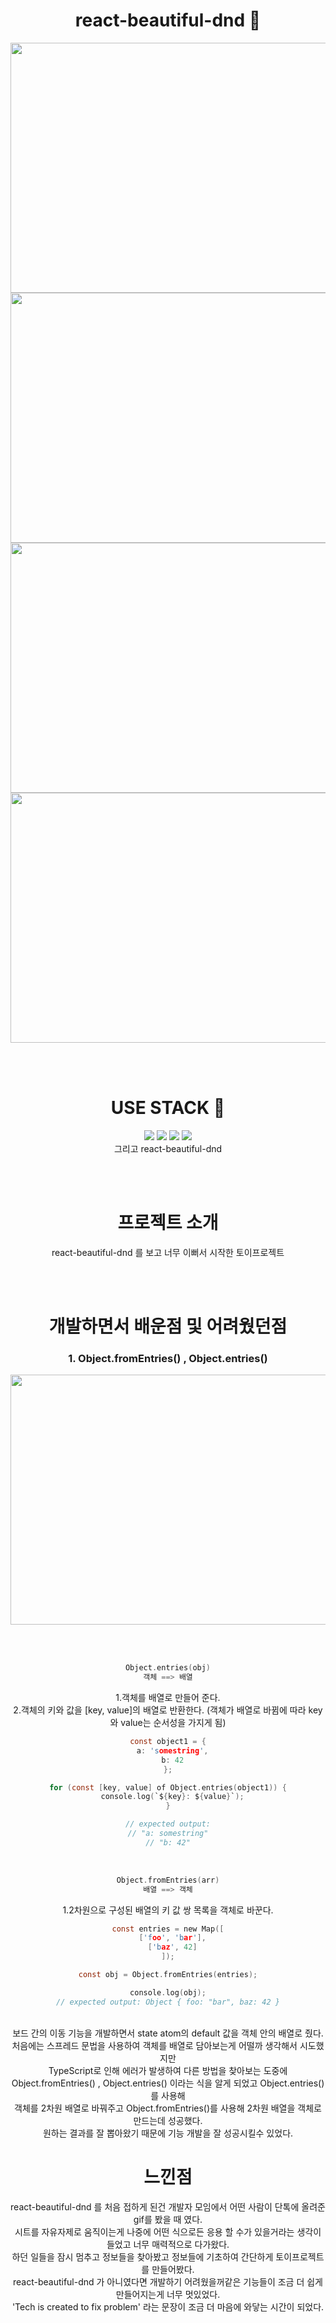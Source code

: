 <div align="center">

# react-beautiful-dnd 📰

<img src="https://user-images.githubusercontent.com/86703459/188403181-0a93eef3-3d2b-40f2-a4b6-e619c92bb95c.gif" width="800" height="400" />
<img src="https://user-images.githubusercontent.com/86703459/188403189-d2384daf-5479-47e9-9f17-eb3313ea6d3a.gif" width="800" height="400" />
<img src="https://user-images.githubusercontent.com/86703459/188403193-c6366ebb-9811-4f2b-96f3-9218995e7690.gif" width="800" height="400" />
<img src="https://user-images.githubusercontent.com/86703459/188403205-2cdfa398-34ac-4b36-9569-5db95ffebd89.gif" width="800" height="400" />

<br /><br />

# USE STACK 🔧

<img src="https://img.shields.io/badge/React-61DAFB?style=flat-square&logo=React&logoColor=white"/>
<img src="https://img.shields.io/badge/TypeScript-3178C6?style=flat-square&logo=TypeScript&logoColor=white"/>
<img src="https://img.shields.io/badge/Recoil-764ABC?style=flat-square&logo=Redux&logoColor=white"/>
<img src="https://img.shields.io/badge/ReactHook-EC5990?style=flat-square&logo=React&logoColor=white"/>
<br />
그리고 react-beautiful-dnd

<br /><br />

# 프로젝트 소개

react-beautiful-dnd 를 보고 너무 이뻐서 시작한 토이프로젝트


<br /><br />

# 개발하면서 배운점 및 어려웠던점

### 1. Object.fromEntries() , Object.entries()
<img src="https://user-images.githubusercontent.com/86703459/188404770-a67186e3-6889-43eb-a324-04c2fecd8cff.PNG" width="1000" height="400" />

<br /><br />

```c
Object.entries(obj)
객체 ==> 배열
```
1.객체를 배열로 만들어 준다.<br />
2.객체의 키와 값을 [key, value]의 배열로 반환한다.
(객체가 배열로 바뀜에 따라 key와 value는 순서성을 가지게 됨)
<br />

```c
const object1 = {
  a: 'somestring',
  b: 42
};

for (const [key, value] of Object.entries(object1)) {
  console.log(`${key}: ${value}`);
}

// expected output:
// "a: somestring"
// "b: 42"

```
<br />

```c
Object.fromEntries(arr)
배열 ==> 객체
```
1.2차원으로 구성된 배열의 키 값 쌍 목록을 객체로 바꾼다.
<br />

```c
const entries = new Map([
  ['foo', 'bar'],
  ['baz', 42]
]);

const obj = Object.fromEntries(entries);

console.log(obj);
// expected output: Object { foo: "bar", baz: 42 }
```
<br />
보드 간의 이동 기능을 개발하면서 state atom의 default 값을 객체 안의 배열로 줬다. <br />
처음에는 스프레드 문법을 사용하여 객체를 배열로 담아보는게 어떨까 생각해서 시도했지만  <br />
TypeScript로 인해 에러가 발생하여 다른 방법을 찾아보는 도중에<br />
Object.fromEntries() , Object.entries() 이라는 식을 알게 되었고 Object.entries() 를 사용해 <br />
객체를 2차원 배열로 바꿔주고 Object.fromEntries()를 사용해 2차원 배열을 객체로 만드는데 성공했다.<br />
원하는 결과를 잘 뽑아왔기 때문에 기능 개발을 잘 성공시킬수 있었다.


# 느낀점

react-beautiful-dnd 를 처음 접하게 된건 개발자 모임에서 어떤 사람이 단톡에 올려준 gif를 봤을 때 였다.<br />
시트를 자유자제로 움직이는게 나중에 어떤 식으로든 응용 할 수가 있을거라는 생각이 들었고 너무 매력적으로 다가왔다.<br />
하던 일들을 잠시 멈추고 정보들을 찾아봤고 정보들에 기초하여 간단하게 토이프로젝트를 만들어봤다.<br />
react-beautiful-dnd 가 아니였다면 개발하기 어려웠을꺼같은 기능들이 조금 더 쉽게 만들어지는게 너무 멋있었다.<br />
'Tech is created to fix problem' 라는 문장이 조금 더 마음에 와닿는 시간이 되었다. <br />

</div>



